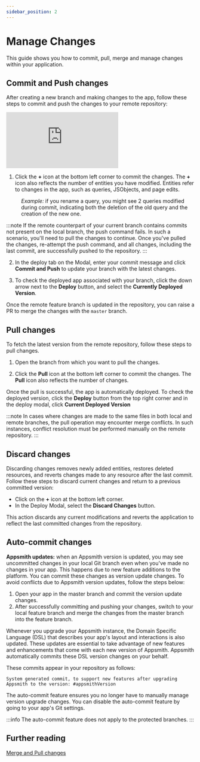 ```yaml
---
sidebar_position: 2
---
```


# Manage Changes

This guide shows you how to commit, pull, merge and manage changes within your application.


## Commit and Push changes

After creating a new branch and making changes to the app, follow these steps to commit and push the changes to your remote repository:

<div style={{ position: "relative", paddingBottom: "calc(50.520833333333336% + 41px)", height: "0", width: "100%" }}>
  <iframe src="https://demo.arcade.software/urZJd1ad19VGRAFFuXSs?embed" frameborder="0" loading="lazy" webkitallowfullscreen mozallowfullscreen allowfullscreen style={{ position: "absolute", top: "0", left: "0", width: "100%", height: "100%", colorScheme: "light" }} title="Appsmith | Connect Data">
  </iframe>
</div>


1. Click the **+** icon at the bottom left corner to commit the changes. The **+** icon also reflects the number of entities you have modified. Entities refer to changes in the app, such as queries, JSObjects, and page edits.

<dd>

*Example:* if you rename a query, you might see 2 queries modified during commit, indicating both the deletion of the old query and the creation of the new one.

</dd>


:::note
If the remote counterpart of your current branch contains commits not present on the local branch, the push command fails. In such a scenario, you'll need to pull the changes to continue. Once you've pulled the changes, re-attempt the push command, and all changes, including the last commit, are successfully pushed to the repository.
:::

2. In the deploy tab on the Modal, enter your commit message and click **Commit and Push** to update your branch with the latest changes. 

3. To check the deployed app associated with your branch, click the down arrow next to the **Deploy** button, and select the **Currently Deployed Version**.


Once the remote feature branch is updated in the repository, you can raise a PR to merge the changes with the `master` branch.





## Pull changes

To fetch the latest version from the remote repository, follow these steps to pull changes.

1. Open the branch from which you want to pull the changes.

2. Click the **Pull** icon at the bottom left corner to commit the changes. The **Pull** icon also reflects the number of changes.

Once the pull is successful, the app is automatically deployed. To check the deployed version, click the **Deploy** button from the top right corner and in the deploy modal, click **Current Deployed Version**


:::note
In cases where changes are made to the same files in both local and remote branches, the pull operation may encounter merge conflicts. In such instances, conflict resolution must be performed manually on the remote repository.
:::





## Discard changes


Discarding changes removes newly added entities, restores deleted resources, and reverts changes made to any resource after the last commit. Follow these steps to discard current changes and return to a previous committed version:


* Click on the **+** icon at the bottom left corner.
* In the Deploy Modal, select the **Discard Changes** button.

This action discards any current modifications and reverts the application to reflect the last committed changes from the repository.



## Auto-commit changes

**Appsmith updates:** when an Appsmith version is updated, you may see uncommitted changes in your local Git branch even when you've made no changes in your app. This happens due to new feature additions to the platform. You can commit these changes as version update changes. To avoid conflicts due to Appsmith version updates, follow the steps below:
1. Open your app in the master branch and commit the version update changes.
2. After successfully committing and pushing your changes, switch to your local feature branch and merge the changes from the master branch into the feature branch.


Whenever you upgrade your Appsmith instance, the Domain Specific Language (DSL) that describes your app's layout and interactions is also updated. These updates are essential to take advantage of new features and enhancements that come with each new version of Appsmith. Appsmith automatically commits these DSL version changes on your behalf. 

These commits appear in your repository as follows:

```
System generated commit, to support new features after upgrading Appsmith to the version: #appsmithVersion
```

The auto-commit feature ensures you no longer have to manually manage version upgrade changes. You can disable the auto-commit feature by going to your app's Git settings. 

:::info
The auto-commit feature does not apply to the protected branches.
:::

## Further reading

[Merge and Pull changes](/advanced-concepts/version-control-with-git/merging-branches)





